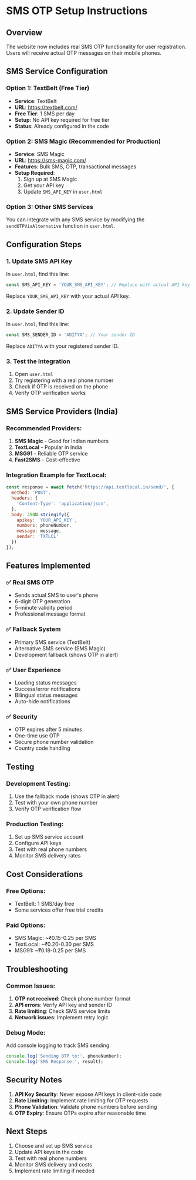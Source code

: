 # SMS OTP Setup Instructions

## Overview
The website now includes real SMS OTP functionality for user registration. Users will receive actual OTP messages on their mobile phones.

## SMS Service Configuration

### Option 1: TextBelt (Free Tier)
- **Service**: TextBelt
- **URL**: https://textbelt.com/
- **Free Tier**: 1 SMS per day
- **Setup**: No API key required for free tier
- **Status**: Already configured in the code

### Option 2: SMS Magic (Recommended for Production)
- **Service**: SMS Magic
- **URL**: https://sms-magic.com/
- **Features**: Bulk SMS, OTP, transactional messages
- **Setup Required**:
  1. Sign up at SMS Magic
  2. Get your API key
  3. Update `SMS_API_KEY` in `user.html`

### Option 3: Other SMS Services
You can integrate with any SMS service by modifying the `sendOTPViaAlternative` function in `user.html`.

## Configuration Steps

### 1. Update SMS API Key
In `user.html`, find this line:
```javascript
const SMS_API_KEY = 'YOUR_SMS_API_KEY'; // Replace with actual API key
```
Replace `YOUR_SMS_API_KEY` with your actual API key.

### 2. Update Sender ID
In `user.html`, find this line:
```javascript
const SMS_SENDER_ID = 'ADITYA'; // Your sender ID
```
Replace `ADITYA` with your registered sender ID.

### 3. Test the Integration
1. Open `user.html`
2. Try registering with a real phone number
3. Check if OTP is received on the phone
4. Verify OTP verification works

## SMS Service Providers (India)

### Recommended Providers:
1. **SMS Magic** - Good for Indian numbers
2. **TextLocal** - Popular in India
3. **MSG91** - Reliable OTP service
4. **Fast2SMS** - Cost-effective

### Integration Example for TextLocal:
```javascript
const response = await fetch('https://api.textlocal.in/send/', {
  method: 'POST',
  headers: {
    'Content-Type': 'application/json',
  },
  body: JSON.stringify({
    apikey: 'YOUR_API_KEY',
    numbers: phoneNumber,
    message: message,
    sender: 'TXTLCL'
  })
});
```

## Features Implemented

### ✅ Real SMS OTP
- Sends actual SMS to user's phone
- 6-digit OTP generation
- 5-minute validity period
- Professional message format

### ✅ Fallback System
- Primary SMS service (TextBelt)
- Alternative SMS service (SMS Magic)
- Development fallback (shows OTP in alert)

### ✅ User Experience
- Loading status messages
- Success/error notifications
- Bilingual status messages
- Auto-hide notifications

### ✅ Security
- OTP expires after 5 minutes
- One-time use OTP
- Secure phone number validation
- Country code handling

## Testing

### Development Testing:
1. Use the fallback mode (shows OTP in alert)
2. Test with your own phone number
3. Verify OTP verification flow

### Production Testing:
1. Set up SMS service account
2. Configure API keys
3. Test with real phone numbers
4. Monitor SMS delivery rates

## Cost Considerations

### Free Options:
- TextBelt: 1 SMS/day free
- Some services offer free trial credits

### Paid Options:
- SMS Magic: ~₹0.15-0.25 per SMS
- TextLocal: ~₹0.20-0.30 per SMS
- MSG91: ~₹0.18-0.25 per SMS

## Troubleshooting

### Common Issues:
1. **OTP not received**: Check phone number format
2. **API errors**: Verify API key and sender ID
3. **Rate limiting**: Check SMS service limits
4. **Network issues**: Implement retry logic

### Debug Mode:
Add console logging to track SMS sending:
```javascript
console.log('Sending OTP to:', phoneNumber);
console.log('SMS Response:', result);
```

## Security Notes

1. **API Key Security**: Never expose API keys in client-side code
2. **Rate Limiting**: Implement rate limiting for OTP requests
3. **Phone Validation**: Validate phone numbers before sending
4. **OTP Expiry**: Ensure OTPs expire after reasonable time

## Next Steps

1. Choose and set up SMS service
2. Update API keys in the code
3. Test with real phone numbers
4. Monitor SMS delivery and costs
5. Implement rate limiting if needed
